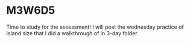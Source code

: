 # M3W6D5

Time to study for the assessment!
I will post the wednesday practice of Island size that I did a walkthrough of in 3-day folder


